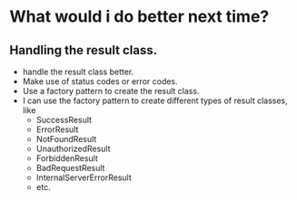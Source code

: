 # What would i do better next time? 
## Handling the result class. 
- handle the result class better. 
- Make use of status codes or error codes. 
- Use a factory pattern to create the result class.
- I can use the factory pattern to create different types of result classes, like
  - SuccessResult
  - ErrorResult
  - NotFoundResult
  - UnauthorizedResult
  - ForbiddenResult
  - BadRequestResult
  - InternalServerErrorResult
  - etc. 



